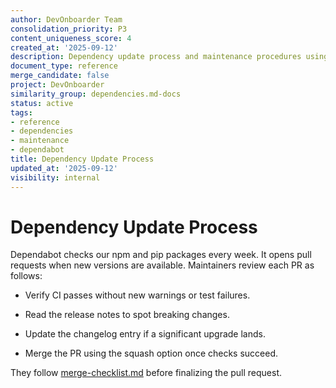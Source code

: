 ```yaml
---
author: DevOnboarder Team
consolidation_priority: P3
content_uniqueness_score: 4
created_at: '2025-09-12'
description: Dependency update process and maintenance procedures using Dependabot
document_type: reference
merge_candidate: false
project: DevOnboarder
similarity_group: dependencies.md-docs
status: active
tags:
- reference
- dependencies
- maintenance
- dependabot
title: Dependency Update Process
updated_at: '2025-09-12'
visibility: internal
---
```


# Dependency Update Process

Dependabot checks our npm and pip packages every week. It opens pull requests when new versions are available.
Maintainers review each PR as follows:

- Verify CI passes without new warnings or test failures.

- Read the release notes to spot breaking changes.

- Update the changelog entry if a significant upgrade lands.

- Merge the PR using the squash option once checks succeed.

They follow [merge-checklist.md](merge-checklist.md) before finalizing the pull request.
